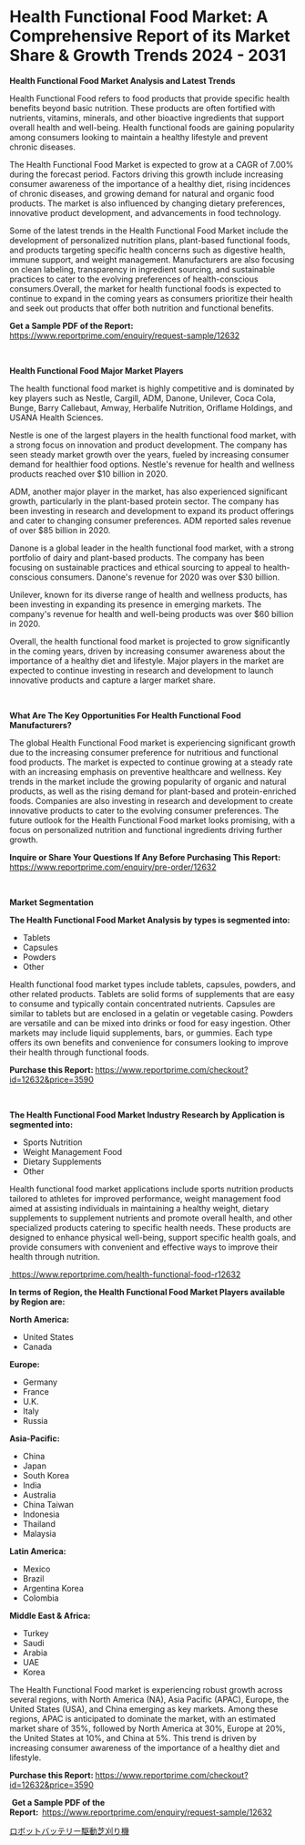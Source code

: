 <p><h1>Health Functional Food Market: A Comprehensive Report of its Market Share & Growth Trends 2024 - 2031</h1></p><p><strong>Health Functional Food Market Analysis and Latest Trends</strong></p>
<p><p>Health Functional Food refers to food products that provide specific health benefits beyond basic nutrition. These products are often fortified with nutrients, vitamins, minerals, and other bioactive ingredients that support overall health and well-being. Health functional foods are gaining popularity among consumers looking to maintain a healthy lifestyle and prevent chronic diseases.</p><p>The Health Functional Food Market is expected to grow at a CAGR of 7.00% during the forecast period. Factors driving this growth include increasing consumer awareness of the importance of a healthy diet, rising incidences of chronic diseases, and growing demand for natural and organic food products. The market is also influenced by changing dietary preferences, innovative product development, and advancements in food technology.</p><p>Some of the latest trends in the Health Functional Food Market include the development of personalized nutrition plans, plant-based functional foods, and products targeting specific health concerns such as digestive health, immune support, and weight management. Manufacturers are also focusing on clean labeling, transparency in ingredient sourcing, and sustainable practices to cater to the evolving preferences of health-conscious consumers.Overall, the market for health functional foods is expected to continue to expand in the coming years as consumers prioritize their health and seek out products that offer both nutrition and functional benefits.</p></p>
<p><strong>Get a Sample PDF of the Report:&nbsp;</strong> <a href="https://www.reportprime.com/enquiry/request-sample/12632">https://www.reportprime.com/enquiry/request-sample/12632</a></p>
<p>&nbsp;</p>
<p><strong>Health Functional Food Major Market Players</strong></p>
<p><p>The health functional food market is highly competitive and is dominated by key players such as Nestle, Cargill, ADM, Danone, Unilever, Coca Cola, Bunge, Barry Callebaut, Amway, Herbalife Nutrition, Oriflame Holdings, and USANA Health Sciences.</p><p>Nestle is one of the largest players in the health functional food market, with a strong focus on innovation and product development. The company has seen steady market growth over the years, fueled by increasing consumer demand for healthier food options. Nestle's revenue for health and wellness products reached over $10 billion in 2020.</p><p>ADM, another major player in the market, has also experienced significant growth, particularly in the plant-based protein sector. The company has been investing in research and development to expand its product offerings and cater to changing consumer preferences. ADM reported sales revenue of over $85 billion in 2020.</p><p>Danone is a global leader in the health functional food market, with a strong portfolio of dairy and plant-based products. The company has been focusing on sustainable practices and ethical sourcing to appeal to health-conscious consumers. Danone's revenue for 2020 was over $30 billion.</p><p>Unilever, known for its diverse range of health and wellness products, has been investing in expanding its presence in emerging markets. The company's revenue for health and well-being products was over $60 billion in 2020.</p><p>Overall, the health functional food market is projected to grow significantly in the coming years, driven by increasing consumer awareness about the importance of a healthy diet and lifestyle. Major players in the market are expected to continue investing in research and development to launch innovative products and capture a larger market share.</p></p>
<p>&nbsp;</p>
<p><strong>What Are The Key Opportunities For Health Functional Food Manufacturers?</strong></p>
<p><p>The global Health Functional Food market is experiencing significant growth due to the increasing consumer preference for nutritious and functional food products. The market is expected to continue growing at a steady rate with an increasing emphasis on preventive healthcare and wellness. Key trends in the market include the growing popularity of organic and natural products, as well as the rising demand for plant-based and protein-enriched foods. Companies are also investing in research and development to create innovative products to cater to the evolving consumer preferences. The future outlook for the Health Functional Food market looks promising, with a focus on personalized nutrition and functional ingredients driving further growth.</p></p>
<p><strong>Inquire or Share Your Questions If Any Before Purchasing This Report:</strong> <a href="https://www.reportprime.com/enquiry/pre-order/12632">https://www.reportprime.com/enquiry/pre-order/12632</a></p>
<p>&nbsp;</p>
<p><strong>Market Segmentation</strong></p>
<p><strong>The Health Functional Food Market Analysis by types is segmented into:</strong></p>
<p><ul><li>Tablets</li><li>Capsules</li><li>Powders</li><li>Other</li></ul></p>
<p><p>Health functional food market types include tablets, capsules, powders, and other related products. Tablets are solid forms of supplements that are easy to consume and typically contain concentrated nutrients. Capsules are similar to tablets but are enclosed in a gelatin or vegetable casing. Powders are versatile and can be mixed into drinks or food for easy ingestion. Other markets may include liquid supplements, bars, or gummies. Each type offers its own benefits and convenience for consumers looking to improve their health through functional foods.</p></p>
<p><strong>Purchase this Report:&nbsp;</strong><a href="https://www.reportprime.com/checkout?id=12632&price=3590">https://www.reportprime.com/checkout?id=12632&price=3590</a></p>
<p>&nbsp;</p>
<p><strong>The Health Functional Food Market Industry Research by Application is segmented into:</strong></p>
<p><ul><li>Sports Nutrition</li><li>Weight Management Food</li><li>Dietary Supplements</li><li>Other</li></ul></p>
<p><p>Health functional food market applications include sports nutrition products tailored to athletes for improved performance, weight management food aimed at assisting individuals in maintaining a healthy weight, dietary supplements to supplement nutrients and promote overall health, and other specialized products catering to specific health needs. These products are designed to enhance physical well-being, support specific health goals, and provide consumers with convenient and effective ways to improve their health through nutrition.</p></p>
<p><a href="https://www.reportprime.com/health-functional-food-r12632">&nbsp;https://www.reportprime.com/health-functional-food-r12632</a></p>
<p><strong>In terms of Region, the Health Functional Food Market Players available by Region are:</strong></p>
<p>
    <p> <strong> North America: </strong>
        <ul>
            <li>United States</li>
            <li>Canada</li>
        </ul>
        </p> 
    <p> <strong> Europe: </strong>
        <ul>
            <li>Germany</li>
            <li>France</li>
            <li>U.K.</li>
            <li>Italy</li>
            <li>Russia</li>
        </ul>
        </p> 
    <p> <strong> Asia-Pacific: </strong>
        <ul>
            <li>China</li>
            <li>Japan</li>
            <li>South Korea</li>
            <li>India</li>
            <li>Australia</li>
            <li>China Taiwan</li>
            <li>Indonesia</li>
            <li>Thailand</li>
            <li>Malaysia</li>
        </ul>
        </p> 
    <p> <strong> Latin America: </strong>
        <ul>
            <li>Mexico</li>
            <li>Brazil</li>
            <li>Argentina Korea</li>
            <li>Colombia</li>
        </ul>
        </p> 
    <p> <strong> Middle East & Africa: </strong>
        <ul>
            <li>Turkey</li>
            <li>Saudi</li>
            <li>Arabia</li>
            <li>UAE</li>
            <li>Korea</li>
        </ul>
    </p>
    </p>
<p><p>The Health Functional Food market is experiencing robust growth across several regions, with North America (NA), Asia Pacific (APAC), Europe, the United States (USA), and China emerging as key markets. Among these regions, APAC is anticipated to dominate the market, with an estimated market share of 35%, followed by North America at 30%, Europe at 20%, the United States at 10%, and China at 5%. This trend is driven by increasing consumer awareness of the importance of a healthy diet and lifestyle.</p></p>
<p><strong>Purchase this Report: </strong><a href="https://www.reportprime.com/checkout?id=12632&price=3590">https://www.reportprime.com/checkout?id=12632&price=3590</a></p>
<p>&nbsp;<strong>Get a Sample PDF of the Report:&nbsp;&nbsp;</strong><a href="https://www.reportprime.com/enquiry/request-sample/12632">https://www.reportprime.com/enquiry/request-sample/12632</a></p>
<p><strong></strong></p>
<p><p><a href="https://github.com/zjkmgcs938405/Market-Research-Report-List-4/blob/main/339792384455.md">ロボットバッテリー駆動芝刈り機</a></p></p>